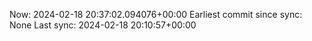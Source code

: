 Now: 2024-02-18 20:37:02.094076+00:00 Earliest commit since sync: None Last sync: 2024-02-18 20:10:57+00:00
